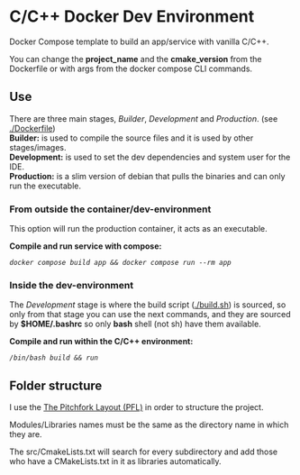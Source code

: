 # C/C++ Docker Dev Environment

Docker Compose template to build an app/service with vanilla C/C++.

You can change the **project_name** and the **cmake_version** from the Dockerfile or with args from the docker compose CLI commands.

## Use

There are three main stages, _Builder_, _Development_ and _Production_. (see [./Dockerfile](https://github.com/estebanmatias92/vanilla-cppner-boilerplate/blob/main/Dockerfile))<br/>
**Builder:** is used to compile the source files and it is used by other stages/images.<br/>
**Development:** is used to set the dev dependencies and system user for the IDE.<br/>
**Production:** is a slim version of debian that pulls the binaries and can only run the executable.

### From outside the container/dev-environment

This option will run the production container, it acts as an executable.

**Compile and run service with compose:**

_`docker compose build app && docker compose run --rm app`_

### Inside the dev-environment

The _Development_ stage is where the build script ([./build.sh](https://github.com/estebanmatias92/vanilla-cppner-boilerplate/blob/main/build.sh)) is sourced, so only from that stage you can use the next commands, and they are sourced by **$HOME/.bashrc** so only **bash** shell (not sh) have them available.

**Compile and run within the C/C++ environment:**

_`/bin/bash build && run`_

## Folder structure

I use the [The Pitchfork Layout (PFL)](https://api.csswg.org/bikeshed/?force=1&url=https://raw.githubusercontent.com/vector-of-bool/pitchfork/develop/data/spec.bs) in order to structure the project.

Modules/Libraries names must be the same as the directory name in which they are.

The src/CmakeLists.txt will search for every subdirectory and add those who have a CMakeLists.txt in it as libraries automatically.
